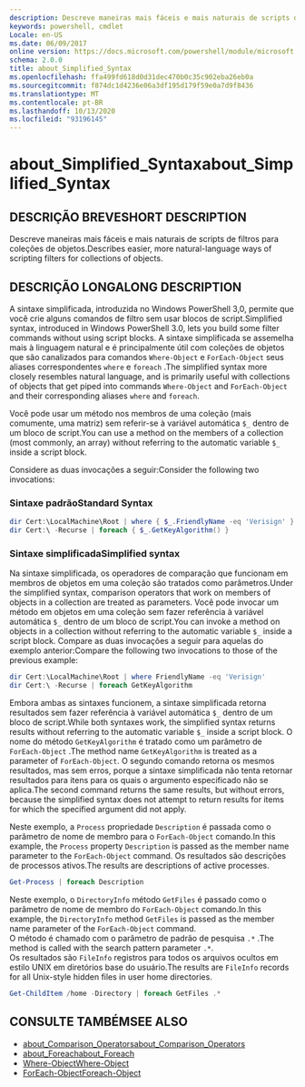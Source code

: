 ```yaml
---
description: Descreve maneiras mais fáceis e mais naturais de scripts de filtros para coleções de objetos.
keywords: powershell, cmdlet
Locale: en-US
ms.date: 06/09/2017
online version: https://docs.microsoft.com/powershell/module/microsoft.powershell.core/about/about_simplified_syntax?view=powershell-5.1&WT.mc_id=ps-gethelp
schema: 2.0.0
title: about_Simplified_Syntax
ms.openlocfilehash: ffa499fd618d0d31dec470b0c35c902eba26eb0a
ms.sourcegitcommit: f874dc1d4236e06a3df195d179f59e0a7d9f8436
ms.translationtype: MT
ms.contentlocale: pt-BR
ms.lasthandoff: 10/13/2020
ms.locfileid: "93196145"
---
```

# <a name="about_simplified_syntax"></a><span data-ttu-id="b604b-104">about_Simplified_Syntax</span><span class="sxs-lookup"><span data-stu-id="b604b-104">about_Simplified_Syntax</span></span>

## <a name="short-description"></a><span data-ttu-id="b604b-105">DESCRIÇÃO BREVE</span><span class="sxs-lookup"><span data-stu-id="b604b-105">SHORT DESCRIPTION</span></span>

<span data-ttu-id="b604b-106">Descreve maneiras mais fáceis e mais naturais de scripts de filtros para coleções de objetos.</span><span class="sxs-lookup"><span data-stu-id="b604b-106">Describes easier, more natural-language ways of scripting filters for collections of objects.</span></span>

## <a name="long-description"></a><span data-ttu-id="b604b-107">DESCRIÇÃO LONGA</span><span class="sxs-lookup"><span data-stu-id="b604b-107">LONG DESCRIPTION</span></span>

<span data-ttu-id="b604b-108">A sintaxe simplificada, introduzida no Windows PowerShell 3,0, permite que você crie alguns comandos de filtro sem usar blocos de script.</span><span class="sxs-lookup"><span data-stu-id="b604b-108">Simplified syntax, introduced in Windows PowerShell 3.0, lets you build some filter commands without using script blocks.</span></span> <span data-ttu-id="b604b-109">A sintaxe simplificada se assemelha mais à linguagem natural e é principalmente útil com coleções de objetos que são canalizados para comandos `Where-Object` e `ForEach-Object` seus aliases correspondentes `where` e `foreach` .</span><span class="sxs-lookup"><span data-stu-id="b604b-109">The simplified syntax more closely resembles natural language, and is primarily useful with collections of objects that get piped into commands `Where-Object` and `ForEach-Object` and their corresponding aliases `where` and `foreach`.</span></span>

<span data-ttu-id="b604b-110">Você pode usar um método nos membros de uma coleção (mais comumente, uma matriz) sem referir-se à variável automática `$_` dentro de um bloco de script.</span><span class="sxs-lookup"><span data-stu-id="b604b-110">You can use a method on the members of a collection (most commonly, an array) without referring to the automatic variable `$_` inside a script block.</span></span>

<span data-ttu-id="b604b-111">Considere as duas invocações a seguir:</span><span class="sxs-lookup"><span data-stu-id="b604b-111">Consider the following two invocations:</span></span>

### <a name="standard-syntax"></a><span data-ttu-id="b604b-112">Sintaxe padrão</span><span class="sxs-lookup"><span data-stu-id="b604b-112">Standard Syntax</span></span>

```powershell
dir Cert:\LocalMachine\Root | where { $_.FriendlyName -eq 'Verisign' }
dir Cert:\ -Recurse | foreach { $_.GetKeyAlgorithm() }
```

### <a name="simplified-syntax"></a><span data-ttu-id="b604b-113">Sintaxe simplificada</span><span class="sxs-lookup"><span data-stu-id="b604b-113">Simplified syntax</span></span>

<span data-ttu-id="b604b-114">Na sintaxe simplificada, os operadores de comparação que funcionam em membros de objetos em uma coleção são tratados como parâmetros.</span><span class="sxs-lookup"><span data-stu-id="b604b-114">Under the simplified syntax, comparison operators that work on members of objects in a collection are treated as parameters.</span></span> <span data-ttu-id="b604b-115">Você pode invocar um método em objetos em uma coleção sem fazer referência à variável automática `$_` dentro de um bloco de script.</span><span class="sxs-lookup"><span data-stu-id="b604b-115">You can invoke a method on objects in a collection without referring to the automatic variable `$_` inside a script block.</span></span>
<span data-ttu-id="b604b-116">Compare as duas invocações a seguir para aquelas do exemplo anterior:</span><span class="sxs-lookup"><span data-stu-id="b604b-116">Compare the following two invocations to those of the previous example:</span></span>

```powershell
dir Cert:\LocalMachine\Root | where FriendlyName -eq 'Verisign'
dir Cert:\ -Recurse | foreach GetKeyAlgorithm
```

<span data-ttu-id="b604b-117">Embora ambas as sintaxes funcionem, a sintaxe simplificada retorna resultados sem fazer referência à variável automática `$_` dentro de um bloco de script.</span><span class="sxs-lookup"><span data-stu-id="b604b-117">While both syntaxes work, the simplified syntax returns results without referring to the automatic variable `$_` inside a script block.</span></span>
<span data-ttu-id="b604b-118">O nome do método `GetKeyAlgorithm` é tratado como um parâmetro de `ForEach-Object` .</span><span class="sxs-lookup"><span data-stu-id="b604b-118">The method name `GetKeyAlgorithm` is treated as a parameter of `ForEach-Object`.</span></span>
<span data-ttu-id="b604b-119">O segundo comando retorna os mesmos resultados, mas sem erros, porque a sintaxe simplificada não tenta retornar resultados para itens para os quais o argumento especificado não se aplica.</span><span class="sxs-lookup"><span data-stu-id="b604b-119">The second command returns the same results, but without errors, because the simplified syntax does not attempt to return results for items for which the specified argument did not apply.</span></span>

<span data-ttu-id="b604b-120">Neste exemplo, a `Process` propriedade `Description` é passada como o parâmetro de nome de membro para o `ForEach-Object` comando.</span><span class="sxs-lookup"><span data-stu-id="b604b-120">In this example, the `Process` property `Description` is passed as the member name parameter to the `ForEach-Object` command.</span></span> <span data-ttu-id="b604b-121">Os resultados são descrições de processos ativos.</span><span class="sxs-lookup"><span data-stu-id="b604b-121">The results are descriptions of active processes.</span></span>

```powershell
Get-Process | foreach Description
```

<span data-ttu-id="b604b-122">Neste exemplo, o `DirectoryInfo` método `GetFiles` é passado como o parâmetro de nome de membro do `ForEach-Object` comando.</span><span class="sxs-lookup"><span data-stu-id="b604b-122">In this example, the `DirectoryInfo` method `GetFiles` is passed as the member name parameter of the `ForEach-Object` command.</span></span>  
<span data-ttu-id="b604b-123">O método é chamado com o parâmetro de padrão de pesquisa `.*` .</span><span class="sxs-lookup"><span data-stu-id="b604b-123">The method is called with the search pattern parameter `.*`.</span></span>  
<span data-ttu-id="b604b-124">Os resultados são `FileInfo` registros para todos os arquivos ocultos em estilo UNIX em diretórios base do usuário.</span><span class="sxs-lookup"><span data-stu-id="b604b-124">The results are `FileInfo` records for all Unix-style hidden files in user home directories.</span></span> 

```powershell
Get-ChildItem /home -Directory | foreach GetFiles .*
```

## <a name="see-also"></a><span data-ttu-id="b604b-125">CONSULTE TAMBÉM</span><span class="sxs-lookup"><span data-stu-id="b604b-125">SEE ALSO</span></span>

- [<span data-ttu-id="b604b-126">about_Comparison_Operators</span><span class="sxs-lookup"><span data-stu-id="b604b-126">about_Comparison_Operators</span></span>](about_Comparison_Operators.md)
- [<span data-ttu-id="b604b-127">about_Foreach</span><span class="sxs-lookup"><span data-stu-id="b604b-127">about_Foreach</span></span>](about_Foreach.md)
- [<span data-ttu-id="b604b-128">Where-Object</span><span class="sxs-lookup"><span data-stu-id="b604b-128">Where-Object</span></span>](xref:Microsoft.PowerShell.Core.Where-Object)
- [<span data-ttu-id="b604b-129">ForEach-Object</span><span class="sxs-lookup"><span data-stu-id="b604b-129">Foreach-Object</span></span>](xref:Microsoft.PowerShell.Core.ForEach-Object)
